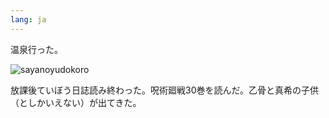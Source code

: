 ```yaml
---
lang: ja
---
```


温泉行った。

![sayanoyudokoro](https://github.com/user-attachments/assets/04b542ad-68b8-4b51-af00-c978bf62a03d)

放課後ていぼう日誌読み終わった。呪術廻戦30巻を読んだ。乙骨と真希の子供（としかいえない）が出てきた。
